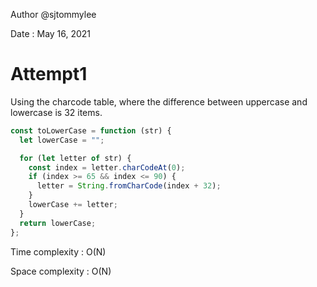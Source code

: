 Author @sjtommylee

Date : May 16, 2021

# Attempt1

Using the charcode table, where the difference between uppercase and lowercase is 32 items.

```js
const toLowerCase = function (str) {
  let lowerCase = "";

  for (let letter of str) {
    const index = letter.charCodeAt(0);
    if (index >= 65 && index <= 90) {
      letter = String.fromCharCode(index + 32);
    }
    lowerCase += letter;
  }
  return lowerCase;
};
```

Time complexity : O(N)

Space complexity : O(N)
